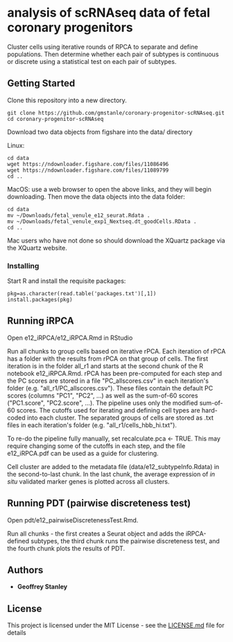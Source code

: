 # analysis of scRNAseq data of fetal coronary progenitors


Cluster cells using iterative rounds of RPCA to separate and define populations. 
Then determine whether each pair of subtypes is continuous or discrete using a statistical test on each pair of subtypes.

## Getting Started

Clone this repository into a new directory.
```
git clone https://github.com/gmstanle/coronary-progenitor-scRNAseq.git
cd coronary-progenitor-scRNAseq
```
Download two data objects from figshare into the data/ directory


Linux:
```
cd data
wget https://ndownloader.figshare.com/files/11086496
wget https://ndownloader.figshare.com/files/11089799
cd ..
```

MacOS: use a web browser to open the above links, and they will begin downloading. Then move the data objects into the data folder:

```
cd data
mv ~/Downloads/fetal_venule_e12_seurat.Rdata .
mv ~/Downloads/fetal_venule_exp1_Nextseq.dt_goodCells.RData .
cd ..
```
Mac users who have not done so should download the XQuartz package via the XQuartz website.
### Installing


Start R and install the requisite packages:


```
pkg=as.character(read.table('packages.txt')[,1])
install.packages(pkg)
```


## Running iRPCA

Open e12_iRPCA/e12_iRPCA.Rmd in RStudio

Run all chunks to group cells based on iterative rPCA. Each iteration of rPCA has a folder with the results from rPCA on that group of cells. The first iteration is in the folder all_r1 and starts at the second chunk of the R notebook e12_iRPCA.Rmd. rPCA has been pre-computed for each step and the PC scores are stored in a file "PC_allscores.csv" in each iteration's folder (e.g. "all_r1/PC_allscores.csv"). These files contain the default PC scores (columns "PC1", "PC2", ...) as well as the sum-of-60 scores ("PC1.score", "PC2.score", ...). The pipeline uses only the modified sum-of-60 scores. The cutoffs used for iterating and defining cell types are hard-coded into each cluster. The separated groups of cells are stored as .txt files in each iteration's folder (e.g. "all_r1/cells_hbb_hi.txt").

To re-do the pipeline fully manually, set recalculate.pca <- TRUE. This may require changing some of the cutoffs in each step, and the file e12_iRPCA.pdf can be used as a guide for clustering. 

Cell cluster are added to the metadata file (data/e12_subtypeInfo.Rdata) in the second-to-last chunk. In the last chunk, the average expression of *in situ* validated marker genes is plotted across all clusters.


## Running PDT (pairwise discreteness test)

Open pdt/e12_pairwiseDiscretenessTest.Rmd.

Run all chunks - the first creates a Seurat object and adds the iRPCA-defined subtypes, the third chunk runs the pairwise discreteness test, and the fourth chunk plots the results of PDT.

## Authors

* **Geoffrey Stanley** 

## License

This project is licensed under the MIT License - see the [LICENSE.md](LICENSE.md) file for details

